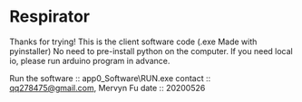 # Respirator

Thanks for trying!
This is the client software code (.exe Made with pyinstaller)
No need to pre-install python on the computer.
If you need local io, please run arduino program in advance.

Run the software :: app0_Software\RUN.exe
contact :: qq278475@gmail.com, Mervyn Fu
date :: 20200526
